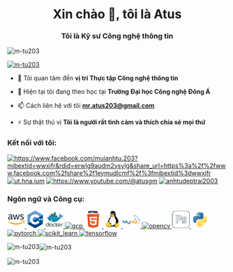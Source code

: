 <h1 align="center">Xin chào 👋, tôi là Atus</h1>
<h3 align="center">Tôi là Kỹ sư Công nghệ thông tin</h3>

<p align="left"> <img src="https://komarev.com/ghpvc/?username=m-tu203&label=Profile%20views&color=0e75b6&style=flat" alt="m-tu203" /> </p>

<p align="left"> <a href="https://github.com/ryo-ma/github-profile-trophy"><img src="https://github-profile-trophy.vercel.app/?username=m-tu203" alt="m-tu203" /></a> </p>

- 🤝 Tôi quan tâm đến **vị trí Thực tập Công nghệ thông tin**

- 🌱 Hiện tại tôi đang theo học tại **Trường Đại học Công nghệ Đông Á**

- 📫 Cách liên hệ với tôi **mr.atus203@gmail.com**

- ⚡ Sự thật thú vị **Tôi là người rất tình cảm và thích chia sẻ mọi thứ**

<h3 align="left">Kết nối với tôi:</h3>
<p align="left">
<a href="https://fb.com/https://www.facebook.com/muianhtu.203?mibextid=wwxifr&rdid=erwlg9audm2ysylg&share_url=https%3a%2f%2fwww.facebook.com%2fshare%2f1eymudlcmf%2f%3fmibextid%3dwwxifr" target="blank"><img align="center" src="https://raw.githubusercontent.com/rahuldkjain/github-profile-readme-generator/master/src/images/icons/Social/facebook.svg" alt="https://www.facebook.com/muianhtu.203?mibextid=wwxifr&rdid=erwlg9audm2ysylg&share_url=https%3a%2f%2fwww.facebook.com%2fshare%2f1eymudlcmf%2f%3fmibextid%3dwwxifr" height="30" width="40" /></a>
<a href="https://instagram.com/ut.hna.ium" target="blank"><img align="center" src="https://raw.githubusercontent.com/rahuldkjain/github-profile-readme-generator/master/src/images/icons/Social/instagram.svg" alt="ut.hna.ium" height="30" width="40" /></a>
<a href="https://www.youtube.com/c/https://www.youtube.com/@atusgm" target="blank"><img align="center" src="https://raw.githubusercontent.com/rahuldkjain/github-profile-readme-generator/master/src/images/icons/Social/youtube.svg" alt="https://www.youtube.com/@atusgm" height="30" width="40" /></a>
<a href="https://discord.gg/anhtudeptrai2003" target="blank"><img align="center" src="https://raw.githubusercontent.com/rahuldkjain/github-profile-readme-generator/master/src/images/icons/Social/discord.svg" alt="anhtudeptrai2003" height="30" width="40" /></a>
</p>

<h3 align="left">Ngôn ngữ và Công cụ:</h3>
<p align="left"> <a href="https://aws.amazon.com" target="_blank" rel="noreferrer"> <img src="https://raw.githubusercontent.com/devicons/devicon/master/icons/amazonwebservices/amazonwebservices-original-wordmark.svg" alt="aws" width="40" height="40"/> </a> <a href="https://www.w3schools.com/cpp/" target="_blank" rel="noreferrer"> <img src="https://raw.githubusercontent.com/devicons/devicon/master/icons/cplusplus/cplusplus-original.svg" alt="cplusplus" width="40" height="40"/> </a> <a href="https://www.docker.com/" target="_blank" rel="noreferrer"> <img src="https://raw.githubusercontent.com/devicons/devicon/master/icons/docker/docker-original-wordmark.svg" alt="docker" width="40" height="40"/> </a> <a href="https://cloud.google.com" target="_blank" rel="noreferrer"> <img src="https://www.vectorlogo.zone/logos/google_cloud/google_cloud-icon.svg" alt="gcp" width="40" height="40"/> </a> <a href="https://www.w3.org/html/" target="_blank" rel="noreferrer"> <img src="https://raw.githubusercontent.com/devicons/devicon/master/icons/html5/html5-original-wordmark.svg" alt="html5" width="40" height="40"/> </a> <a href="https://www.linux.org/" target="_blank" rel="noreferrer"> <img src="https://raw.githubusercontent.com/devicons/devicon/master/icons/linux/linux-original.svg" alt="linux" width="40" height="40"/> </a> <a href="https://www.mysql.com/" target="_blank" rel="noreferrer"> <img src="https://raw.githubusercontent.com/devicons/devicon/master/icons/mysql/mysql-original-wordmark.svg" alt="mysql" width="40" height="40"/> </a> <a href="https://opencv.org/" target="_blank" rel="noreferrer"> <img src="https://www.vectorlogo.zone/logos/opencv/opencv-icon.svg" alt="opencv" chiều rộng="40" chiều cao="40"/> </a> <a href="https://www.photoshop.com/vi" target="_blank" rel="noreferrer"> <img src="https://raw.githubusercontent.com/devicons/devicon/master/icons/photoshop/photoshop-line.svg" alt="photoshop" width="40" height="40"/> </a> <a href="https://www.python.org" target="_blank" rel="noreferrer"> <img src="https://raw.githubusercontent.com/devicons/devicon/master/icons/python/python-original.svg" alt="python" width="40" height="40"/> </a> <a href="https://pytorch.org/" target="_blank" rel="noreferrer"> <img src="https://www.vectorlogo.zone/logos/pytorch/pytorch-icon.svg" alt="pytorch" width="40" height="40"/> </a> <a href="https://scikit-learn.org/" target="_blank" rel="noreferrer"> <img src="https://upload.wikimedia.org/wikipedia/commons/0/05/Scikit_learn_logo_small.svg" alt="scikit_learn" width="40" height="40"/> </a> <a href="https://www.tensorflow.org" target="_blank" rel="noreferrer"> <img src="https://www.vectorlogo.zone/logos/tensorflow/tensorflow-icon.svg" alt="tensorflow" width="40" height="40"/> </a> </p>

<p><img align="left" src="https://github-readme-stats.vercel.app/api/top-langs?username=m-tu203&show_icons=true&locale=vi&layout=compact" alt="m-tu203" /></p>

<p> <img align="center" src="https://github-readme-stats.vercel.app/api?username=m-tu203&show_icons=true&locale=vi" alt="m-tu203" /></p>

<p><img align="center" src="https://github-readme-streak-stats.herokuapp.com/?user=m-tu203&" alt="m-tu203" /></p>

